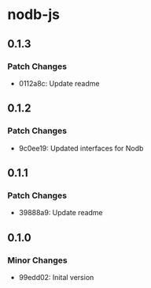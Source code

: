 # nodb-js

## 0.1.3

### Patch Changes

- 0112a8c: Update readme

## 0.1.2

### Patch Changes

- 9c0ee19: Updated interfaces for Nodb

## 0.1.1

### Patch Changes

- 39888a9: Update readme

## 0.1.0

### Minor Changes

- 99edd02: Inital version
